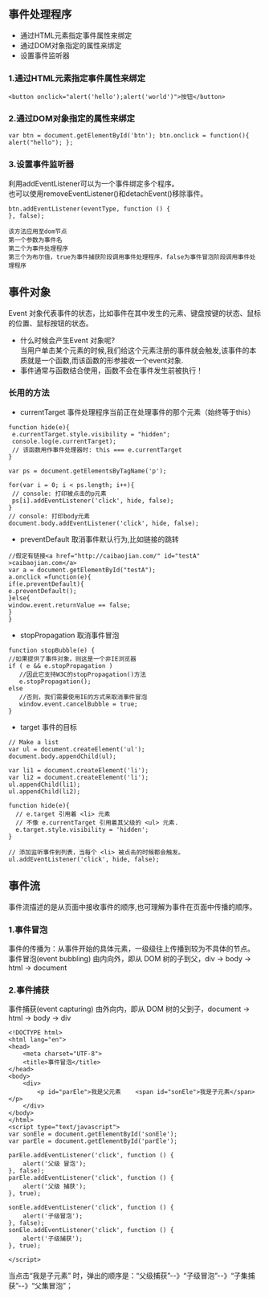 ## 事件处理程序
- 通过HTML元素指定事件属性来绑定
- 通过DOM对象指定的属性来绑定
- 设置事件监听器
### 1.通过HTML元素指定事件属性来绑定
```
<button onclick="alert('hello');alert('world')">按钮</button>
```
### 2.通过DOM对象指定的属性来绑定
```
var btn = document.getElementById('btn'); btn.onclick = function(){ alert("hello"); };
```
### 3.设置事件监听器
利用addEventListener可以为一个事件绑定多个程序。  
也可以使用removeEventListener()和detachEvent()移除事件。

```
btn.addEventListener(eventType, function () {
}, false);
 
该方法应用至dom节点
第一个参数为事件名
第二个为事件处理程序
第三个为布尔值，true为事件捕获阶段调用事件处理程序，false为事件冒泡阶段调用事件处理程序
```
## 事件对象
Event 对象代表事件的状态，比如事件在其中发生的元素、键盘按键的状态、鼠标的位置、鼠标按钮的状态。
- 什么时候会产生Event 对象呢?   
当用户单击某个元素的时候,我们给这个元素注册的事件就会触发,该事件的本质就是一个函数,而该函数的形参接收一个event对象.
- 事件通常与函数结合使用，函数不会在事件发生前被执行！
### 长用的方法
- currentTarget   事件处理程序当前正在处理事件的那个元素（始终等于this）
 ```
 function hide(e){
  e.currentTarget.style.visibility = "hidden";
  console.log(e.currentTarget);
  // 该函数用作事件处理器时: this === e.currentTarget
}

var ps = document.getElementsByTagName('p');

for(var i = 0; i < ps.length; i++){
  // console: 打印被点击的p元素
  ps[i].addEventListener('click', hide, false);
}
// console: 打印body元素
document.body.addEventListener('click', hide, false);
 ```
- preventDefault  取消事件默认行为,比如链接的跳转
 ```
 //假定有链接<a href="http://caibaojian.com/" id="testA" >caibaojian.com</a>
var a = document.getElementById("testA");
a.onclick =function(e){
if(e.preventDefault){
e.preventDefault();
}else{
window.event.returnValue == false;
}
}
 ```
- stopPropagation 取消事件冒泡
 ```
 function stopBubble(e) { 
//如果提供了事件对象，则这是一个非IE浏览器 
if ( e && e.stopPropagation ) 
    //因此它支持W3C的stopPropagation()方法 
    e.stopPropagation(); 
else 
    //否则，我们需要使用IE的方式来取消事件冒泡 
    window.event.cancelBubble = true; 
}
 ```
- target  事件的目标
```
// Make a list
var ul = document.createElement('ul');
document.body.appendChild(ul);

var li1 = document.createElement('li');
var li2 = document.createElement('li');
ul.appendChild(li1);
ul.appendChild(li2);

function hide(e){
  // e.target 引用着 <li> 元素
  // 不像 e.currentTarget 引用着其父级的 <ul> 元素.
  e.target.style.visibility = 'hidden';
}

// 添加监听事件到列表，当每个 <li> 被点击的时候都会触发。
ul.addEventListener('click', hide, false);
```
## 事件流
事件流描述的是从页面中接收事件的顺序,也可理解为事件在页面中传播的顺序。  
### 1.事件冒泡
事件的传播为：从事件开始的具体元素，一级级往上传播到较为不具体的节点。  
事件冒泡(event bubbling) 由内向外，即从 DOM 树的子到父，div -> body -> html -> document
### 2.事件捕获
事件捕获(event capturing) 由外向内，即从 DOM 树的父到子，document -> html -> body -> div
```
<!DOCTYPE html>
<html lang="en">
<head>
    <meta charset="UTF-8">
    <title>事件冒泡</title>
</head>
<body>
    <div>
        <p id="parEle">我是父元素    <span id="sonEle">我是子元素</span></p>
    </div>
</body>
</html>
<script type="text/javascript">
var sonEle = document.getElementById('sonEle');
var parEle = document.getElementById('parEle');

parEle.addEventListener('click', function () {
    alert('父级 冒泡');
}, false);
parEle.addEventListener('click', function () {
    alert('父级 捕获');
}, true);

sonEle.addEventListener('click', function () {
    alert('子级冒泡');
}, false);
sonEle.addEventListener('click', function () {
    alert('子级捕获');
}, true);

</script>
```
当点击“我是子元素” 时，弹出的顺序是：“父级捕获”--》“子级冒泡”--》“子集捕获”--》“父集冒泡”；